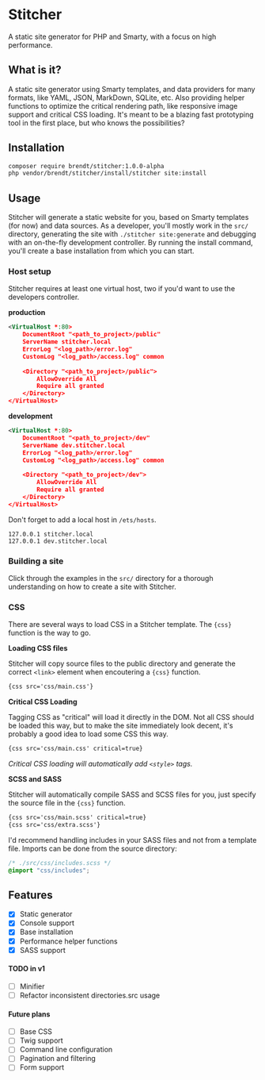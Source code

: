 # Stitcher

A static site generator for PHP and Smarty, with a focus on high performance.

## What is it?

A static site generator using Smarty templates, and data providers for many formats, like YAML, JSON, MarkDown, SQLite, etc. 
Also providing helper functions to optimize the critical rendering path, like responsive image support and critical CSS loading.
It's meant to be a blazing fast prototyping tool in the first place, but who knows the possibilities?

## Installation

```sh
composer require brendt/stitcher:1.0.0-alpha
php vendor/brendt/stitcher/install/stitcher site:install
```

## Usage

Stitcher will generate a static website for you, based on Smarty templates (for now) and data sources. 
As a developer, you'll mostly work in the ``src/`` directory, generating the site with ``./stitcher site:generate`` 
and debugging with an on-the-fly development controller. By running the install command, you'll create a base installation 
from which you can start. 

### Host setup

Stitcher requires at least one virtual host, two if you'd want to use the developers controller. 

**production**

```xml
<VirtualHost *:80>
    DocumentRoot "<path_to_project>/public"
    ServerName stitcher.local
    ErrorLog "<log_path>/error.log"
    CustomLog "<log_path>/access.log" common
    
    <Directory "<path_to_project>/public">
        AllowOverride All
        Require all granted
    </Directory>
</VirtualHost>
```

**development**

```xml
<VirtualHost *:80>
    DocumentRoot "<path_to_project>/dev"
    ServerName dev.stitcher.local
    ErrorLog "<log_path>/error.log"
    CustomLog "<log_path>/access.log" common
    
    <Directory "<path_to_project>/dev">
        AllowOverride All
        Require all granted
    </Directory>
</VirtualHost>
```

Don't forget to add a local host in ``/ets/hosts``.

```
127.0.0.1 stitcher.local
127.0.0.1 dev.stitcher.local
```

### Building a site

Click through the examples in the ``src/`` directory for a thorough understanding on how to create a site with Stitcher.

### CSS

There are several ways to load CSS in a Stitcher template. The ``{css}`` function is the way to go.

**Loading CSS files**

Stitcher will copy source files to the public directory and generate the correct ``<link>`` element when encoutering a ``{css}`` function.

```html
{css src='css/main.css'}
```

**Critical CSS Loading**

Tagging CSS as "critical" will load it directly in the DOM. Not all CSS should be loaded this way, but to make the site 
immediately look decent, it's probably a good idea to load some CSS this way.  

```html
{css src='css/main.css' critical=true}
```

*Critical CSS loading will automatically add ``<style>`` tags.*

**SCSS and SASS**

Stitcher will automatically compile SASS and SCSS files for you, just specify the source file in the ``{css}`` function.

```html
{css src='css/main.scss' critical=true}
{css src='css/extra.scss'}
```

I'd recommend handling includes in your SASS files and not from a template file. Imports can be done from the source directory:

```css
/* ./src/css/includes.scss */
@import "css/includes";
```

## Features

- [X] Static generator
- [X] Console support
- [X] Base installation
- [X] Performance helper functions
- [X] SASS support

#### TODO in v1

- [ ] Minifier
- [ ] Refactor inconsistent directories.src usage

#### Future plans

- [ ] Base CSS
- [ ] Twig support
- [ ] Command line configuration
- [ ] Pagination and filtering
- [ ] Form support
